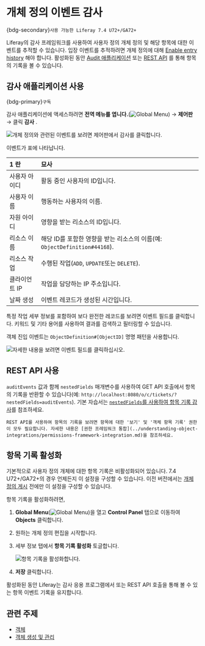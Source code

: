 # 개체 정의 이벤트 감사

{bdg-secondary}`사용 가능한 Liferay 7.4 U72+/GA72+`

Liferay의 감사 프레임워크를 사용하여 사용자 정의 개체 정의 및 해당 항목에 대한 이벤트를 추적할 수 있습니다. 입장 이벤트를 추적하려면 개체 정의에 대해 [Enable entry history](#enabling-entry-history) 해야 합니다. 활성화된 동안 [Audit 애플리케이션](#using-the-audit-application) 또는 [REST API](#using-rest-apis) 를 통해 항목의 기록을 볼 수 있습니다.

## 감사 애플리케이션 사용

{bdg-primary}`구독`

감사 애플리케이션에 액세스하려면 **전역 메뉴를 엽니다.**(![Global Menu](../../../images/icon-applications-menu.png)) &rarr; **제어판** &rarr; 클릭 **감사** .

![개체 정의와 관련된 이벤트를 보려면 제어판에서 감사를 클릭합니다.](./auditing-object-definition-events/images/01.png)

이벤트가 표에 나타납니다.

| 1 란      | 묘사                                                      |
|:-------- |:------------------------------------------------------- |
| 사용자 아이디  | 활동 중인 사용자의 ID입니다.                                       |
| 사용자 이름   | 행동하는 사용자의 이름.                                           |
| 자원 아이디   | 영향을 받는 리소스의 ID입니다.                                      |
| 리소스 이름   | 해당 ID를 포함한 영향을 받는 리소스의 이름(예: `ObjectDefinition#44168`). |
| 리소스 작업   | 수행된 작업(`ADD`, `UPDATE`또는 `DELETE`).                     |
| 클라이언트 IP | 작업을 담당하는 IP 주소입니다.                                      |
| 날짜 생성    | 이벤트 레코드가 생성된 시간입니다.                                     |


특정 작업 세부 정보를 포함하여 보다 완전한 레코드를 보려면 이벤트 필드를 클릭합니다. 키워드 및 기타 용어를 사용하여 결과를 검색하고 필터링할 수 있습니다.

객체 진입 이벤트는 `ObjectDefinition#[ObjectID]` 명명 패턴을 사용합니다.

![자세한 내용을 보려면 이벤트 필드를 클릭하십시오.](./auditing-object-definition-events/images/02.png)

## REST API 사용

`auditEvents` 값과 함께 `nestedFields` 매개변수를 사용하여 GET API 호출에서 항목의 기록을 반환할 수 있습니다(예: `http://localhost:8080/o/c/tickets/?nestedFields=auditEvents`). 기본 자습서는 [`nestedFields`를 사용하여 항목 기록 감사](../objects-tutorials/using-apis/using-nestedfields-to-audit-entry-history.md)를 참조하세요.

```{important}
REST API를 사용하여 항목의 기록을 보려면 항목에 대한 '보기' 및 '객체 항목 기록' 권한이 모두 필요합니다. 자세한 내용은 [권한 프레임워크 통합](../understanding-object-integrations/permissions-framework-integration.md)을 참조하세요.
```

## 항목 기록 활성화

기본적으로 사용자 정의 개체에 대한 항목 기록은 비활성화되어 있습니다. 7.4 U72+/GA72+의 경우 언제든지 이 설정을 구성할 수 있습니다. 이전 버전에서는 [개체 정의 게시](./creating-objects.md#publishing-object-drafts) 전에만 이 설정을 구성할 수 있습니다.

항목 기록을 활성화하려면,

1. **Global Menu**(![Global Menu](../../../images/icon-applications-menu.png))을 열고 **Control Panel** 탭으로 이동하여 **Objects** 클릭합니다.

1. 원하는 개체 정의 편집을 시작합니다.

1. 세부 정보 탭에서 **항목 기록 활성화** 토글합니다.

   ![항목 기록을 활성화합니다.](./auditing-object-definition-events/images/03.png)

1. **저장** 클릭합니다.

활성화된 동안 Liferay는 감사 응용 프로그램에서 또는 REST API 호출을 통해 볼 수 있는 항목 이벤트 기록을 유지합니다.

## 관련 주제

* [객체](../../objects.md)
* [객체 생성 및 관리](../creating-and-managing-objects.md)
